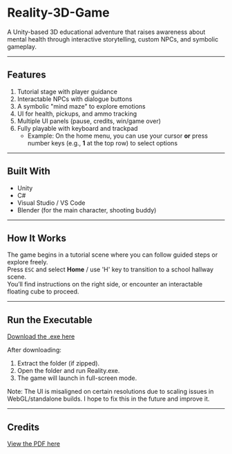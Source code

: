 # Reality-3D-Game
A Unity-based 3D educational adventure that raises awareness about mental health through interactive storytelling, custom NPCs, and symbolic gameplay.

---

## Features

1. Tutorial stage with player guidance
2. Interactable NPCs with dialogue buttons
3. A symbolic "mind maze" to explore emotions
4. UI for health, pickups, and ammo tracking
5. Multiple UI panels (pause, credits, win/game over)
6. Fully playable with keyboard and trackpad  
   - Example: On the home menu, you can use your cursor **or** press number keys (e.g., **1** at the top row) to select options

---

## Built With
- Unity
- C#
- Visual Studio / VS Code
- Blender (for the main character, shooting buddy)

---

## How It Works

The game begins in a tutorial scene where you can follow guided steps or explore freely.  
Press `ESC` and select **Home** / use 'H' key to transition to a school hallway scene.  
You’ll find instructions on the right side, or encounter an interactable floating cube to proceed.

---

## Run the Executable

[Download the .exe here](https://shorturl.at/WCMWh)

After downloading:
1. Extract the folder (if zipped).
2. Open the folder and run Reality.exe.
3. The game will launch in full-screen mode.

Note: The UI is misaligned on certain resolutions due to scaling issues in WebGL/standalone builds.
I hope to fix this in the future and improve it.

---

## Credits
[View the PDF here](https://shorturl.at/UzHG8)

